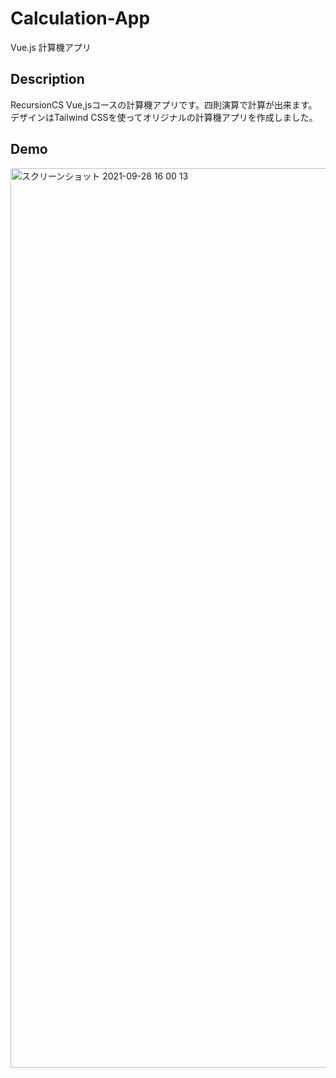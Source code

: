 # Calculation-App
Vue.js 計算機アプリ

## Description
RecursionCS Vue,jsコースの計算機アプリです。四則演算で計算が出来ます。デザインはTailwind CSSを使ってオリジナルの計算機アプリを作成しました。

## Demo
<img width="1439" alt="スクリーンショット 2021-09-28 16 00 13" src="https://user-images.githubusercontent.com/63139730/135219362-352a85a4-20e7-434c-87ab-67baa13ba4e4.png">
